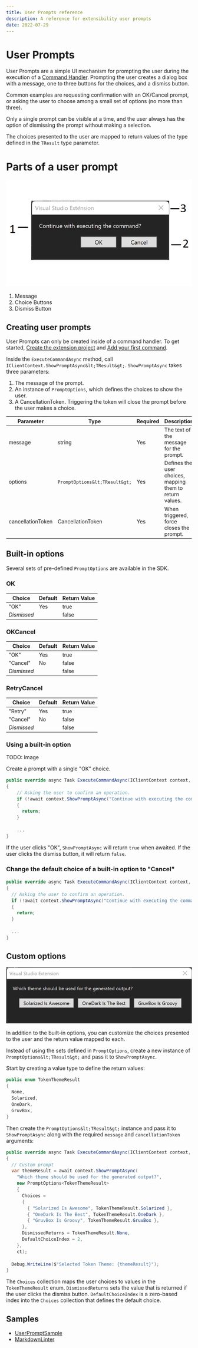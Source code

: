 ```yaml
---
title: User Prompts reference
description: A reference for extensibility user prompts
date: 2022-07-29
---
```


# User Prompts

User Prompts are a simple UI mechanism for prompting the user during the execution of a [Command Handler](../command/command.md#registering-a-command). Prompting the user creates a dialog box with a message, one to three buttons for the choices, and a dismiss button. 

Common examples are requesting confirmation with an OK/Cancel prompt, or asking the user to choose among a small set of options (no more than three).

Only a single prompt can be visible at a time, and the user always has the option of dismissing the prompt without making a selection.

The choices presented to the user are mapped to return values of the type defined in the `TResult` type parameter.

# Parts of a user prompt

![User Prompt Parts](user_prompt_parts.png)

1. Message
2. Choice Buttons
3. Dismiss Button

## Creating user prompts

User Prompts can only be created inside of a command handler. To get started, [Create the extension project](../../getting-started/create-your-first-extension.md#create-the-extension-project) and [Add your first command](../../getting-started/create-your-first-extension.md#add-your-first-command).

Inside the `ExecuteCommandAsync` method, call `IClientContext.ShowPromptAsync&lt;TResult&gt;`. `ShowPromptAsync` takes three parameters:

1. The message of the prompt.
2. An instance of `PromptOptions`, which defines the choices to show the user.
3. A CancellationToken. Triggering the token will close the prompt before the user makes a choice.

| Parameter | Type | Required | Description |
| ----------|------|----------|-------------|
| message   | string | Yes | The text of the message for the prompt. |
| options   | `PromptOptions&lt;TResult&gt;` | Yes | Defines the user choices, mapping them to return values. |
| cancellationToken | CancellationToken | Yes | When triggered, force closes the prompt. |

## Built-in options

Several sets of pre-defined `PromptOptions` are available in the SDK.

### OK

| Choice | Default | Return Value |
|--------|---------|--------------|
| "OK"   | Yes | true |
| _Dismissed_ | | false |

### OKCancel

| Choice | Default | Return Value |
|--------|---------|--------------|
| "OK"   | Yes | true |
| "Cancel" | No | false |
| _Dismissed_ | | false |

### RetryCancel

| Choice | Default | Return Value |
|--------|---------|--------------|
| "Retry" | Yes | true |
| "Cancel" | No | false |
| _Dismissed_ | | false |

### Using a built-in option

TODO: Image

Create a prompt with a single "OK" choice.

```csharp
public override async Task ExecuteCommandAsync(IClientContext context, CancellationToken ct)
{
    // Asking the user to confirm an operation.
    if (!await context.ShowPromptAsync("Continue with executing the command?", PromptOptions.OKCancel, ct))
    {
      return;
    }
    
    ...
}
```

If the user clicks "OK", `ShowPromptAsync` will return `true` when awaited. If the user clicks the dismiss button, it will return `false`.

### Change the default choice of a built-in option to "Cancel"

```csharp
public override async Task ExecuteCommandAsync(IClientContext context, CancellationToken ct)
{
  // Asking the user to confirm an operation.
  if (!await context.ShowPromptAsync("Continue with executing the command?", PromptOptions.OKCancel.WithCancelAsDefault(), ct))
  {
    return;
  }
  
  ...
}
```

## Custom options

![Custom User Prompt](user_prompt_custom.png)

In addition to the built-in options, you can customize the choices presented to the user and the return value mapped to each.

Instead of using the sets defined in `PromptOptions`, create a new instance of `PromptOptions&lt;TResult&gt;` and pass it to `ShowPromptAsync`.

Start by creating a value type to define the return values:

```csharp
public enum TokenThemeResult
{
  None,
  Solarized,
  OneDark,
  GruvBox,
}
```

Then create the `PromptOptions&lt;TResult&gt;` instance and pass it to `ShowPromptAsync` along with the required `message` and `cancellationToken` arguments:

```csharp
public override async Task ExecuteCommandAsync(IClientContext context, CancellationToken ct)
{
  // Custom prompt
  var themeResult = await context.ShowPromptAsync(
    "Which theme should be used for the generated output?",
    new PromptOptions<TokenThemeResult>
    {
      Choices =
      {
        { "Solarized Is Awesome", TokenThemeResult.Solarized },
        { "OneDark Is The Best", TokenThemeResult.OneDark },
        { "GruvBox Is Groovy", TokenThemeResult.GruvBox },
      },
      DismissedReturns = TokenThemeResult.None,
      DefaultChoiceIndex = 2,
    },
    ct);

  Debug.WriteLine($"Selected Token Theme: {themeResult}");
}
```

The `Choices` collection maps the user choices to values in the `TokenThemeResult` enum. `DismissedReturns` sets the value that is returned if the user clicks the dismiss button. `DefaultChoiceIndex` is a zero-based index into the `Choices` collection that defines the default choice.

## Samples

* [UserPromptSample](../../../../New_Extensibility_Model/Samples/UserPromptSample/SampleCommand.cs)
* [MarkdownLinter](../../../../New_Extensibility_Model/Samples/MarkdownLinter/RunLinterOnSolutionCommand.cs)